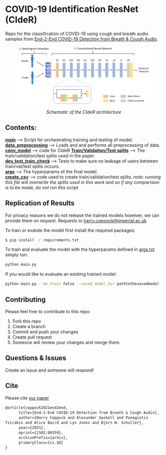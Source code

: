 # COVID-19 Identification ResNet (CIdeR)

Repo for the classification of COVID-19 using cough and breath audio samples from [End-2-End COVID-19 Detection from Breath & Cough Audio](https://arxiv.org/pdf/2102.08359.pdf).

<p align="center">
  <img height="200" src="figures/network_architecture.png"/>
  <br>
  <em>Schematic of the CIdeR architecture</em>
  <!-- <figcaption align="middle"> Schematic of the CIdeR architecture</figcaption> -->
</p>

## Contents:

**[main](main.py)** --> Script for orchestrating training and testing of model.\
**[data_preprocessing](data_preprocessing.py)** --> Loads and and performs all preprocessing of data.\
**[conv_model](conv_model.py)** --> code for CIdeR
**[Train/Validaiton/Test splits](paths/cross_val/)** --> The train/validation/test splits used in the paper.\
**[dev_test_train_check](dev_test_train_check.py)** --> Tests to make sure no leakage of users between train/val/test splits occurs.\
**[args](args.txt)** --> The hyperparams of the final model.\
**[create_csv](create_csv.py)** --> code used to create train/validation/test splits. *note: running this file will overwrite the splits used in this work and so if any comparision is to be made, do not run this script*

## Replication of Results
For privacy reasons we do not release the trained models however, we can provide them on request. Requests to harry.coppock@imperial.ac.uk

To train or evalute the model first install the required packages:
```sh
$ pip install -r requirements.txt
```
To train and evaluate the model with the hyperparams defined in [args.txt](args.txt) simply run:
```sh
python main.py
```
If you would like to evaluate an existing trained model:
```sh
python main.py --do_train False --saved_model_dir pathtothesavedmodel 
```


## Contributing
Please feel free to contribute to this repo:
1. Fork this repo
2. Create a branch
3. Commit and push your changes
4. Create pull request
5. Someone will review your changes and merge them.


## Questions & Issues
Create an issue and someone will respond!

## Cite

Please cite [our paper](https://arxiv.org/pdf/2102.08359.pdf)
```
@article{coppock2021end2end,
      title={End-2-End COVID-19 Detection from Breath & Cough Audio},
      author={Harry Coppock and Alexander Gaskell and Panagiotis Tzirakis and Alice Baird and Lyn Jones and Björn W. Schuller},
      year={2021},
      eprint={2102.08359},
      archivePrefix={arXiv},
      primaryClass={cs.SD}
}
```